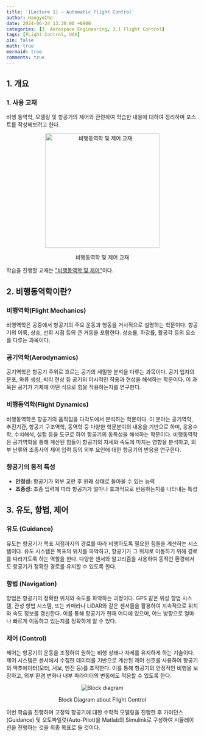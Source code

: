 ```yaml
---
title: '[Lecture 1] - Automatic Flight Control'
author: HangyoCho
date: 2024-06-24 13:30:00 +0900
categories: [3. Aerospace Engineering, 3.1 Flight Control]
tags: [FLight Control, UAV]
pin: false
math: true
mermaid: true
comments: true
---
```


## 1. 개요
### 1. 사용 교재
비행 동역학, 모델링 및 항공기의 제어와 관련하여 학습한 내용에 대하여 정리하며 포스트를 작성해보려고 한다. 
<div style="text-align: center;">
  <img src="https://www.kyungmoon.com/data/item/1652670429/thumb-k7460_67mE7ZaJ64Z7Jet7ZWZ67CP7KCc7Ja0_7ZGc7KeA_600x600.jpg" alt="비행동역학 및 제어 교재" width="300" height="300"/>
  <p>비행동역학 및 제어 교재</p>
</div> 

학습을 진행할 교재는 ["비행동역학 및 제어"](https://search.shopping.naver.com/book/catalog/35307703670?cat_id=50005678&frm=PBOKPRO&query=%EB%B9%84%ED%96%89%EB%8F%99%EC%97%AD%ED%95%99+%EB%B0%8F+%EC%A0%9C%EC%96%B4&NaPm=ct%3Dly8aqg5k%7Cci%3Deab4ca4427f46763c3f0c69cd48fb7ce5222de0b%7Ctr%3Dboknx%7Csn%3D95694%7Chk%3Dc1b3a59abb7bd7e62e1fba0ca3e763fb13848a44)이다. 


## 2. 비행동역학이란?

### 비행역학(Flight Mechanics)
비행역학은 공중에서 항공기의 주요 운동과 행동을 거시적으로 설명하는 학문이다. 항공기의 이륙, 상승, 선회 시점 등의 큰 거동을 포함한다. 상승률, 하강률, 활공각 등의 요소를 다루는 과목이다.

### 공기역학(Aerodynamics)
공기역학은 항공기 주위로 흐르는 공기의 세밀한 분석을 다루는 과목이다. 공기 입자의 분포, 와류 생성, 박리 현상 등 공기의 미시적인 작용과 현상을 해석하는 학문이다. 이 과목은 공기가 기체에 어떤 식으로 힘을 작용하는지를 연구한다.

### 비행동역학(Flight Dynamics)
비행동역학은 항공기의 움직임을 다각도에서 분석하는 학문이다. 이 분야는 공기역학, 추진기관, 항공기 구조역학, 동역학 등 다양한 학문분야의 내용을 기반으로 하며, 응용수학, 수치해석, 실험 등을 도구로 하여 항공기의 동특성을 해석하는 학문이다. 비행동역학은 공기역학을 통해 계산된 힘들이 항공기의 자세와 속도에 미치는 영향을 분석하고, 외부 난류와 조종사의 제어 입력 등의 외부 요인에 대한 항공기의 반응을 연구한다.


### 항공기의 동적 특성
- **안정성:** 항공기가 외부 교란 후 원래 상태로 돌아올 수 있는 능력
- **조종성:** 조종 입력에 따라 항공기가 얼마나 효과적으로 반응하는지를 나타내는 특성

## 3. 유도, 항법, 제어
### 유도 (Guidance)
유도는 항공기가 목표 지점까지의 경로를 따라 비행하도록 필요한 힘들을 계산하는 시스템이다. 유도 시스템은 목표의 위치를 파악하고, 항공기가 그 위치로 이동하기 위해 경로를 따라가도록 하는 역할을 한다. 다양한 센서와 알고리즘을 사용하여 동적인 환경에서도 항공기가 정확한 경로를 유지할 수 있도록 한다.

### 항법 (Navigation)
항법은 항공기의 정확한 위치와 속도를 파악하는 과정이다. GPS 같은 위성 항법 시스템, 관성 항법 시스템, 또는 카메라나 LiDAR와 같은 센서들을 활용하여 지속적으로 위치와 속도 정보를 갱신한다. 이를 통해 항공기가 현재 어디에 있으며, 어느 방향으로 얼마나 빠르게 이동하고 있는지를 정확하게 알 수 있다.

### 제어 (Control)
제어는 항공기의 운동을 조정하여 원하는 비행 상태나 자세를 유지하게 하는 기술이다. 제어 시스템은 센서에서 수집한 데이터를 기반으로 계산된 제어 신호를 사용하여 항공기의 액추에이터(모터, 서보, 엔진 등)를 조작한다. 이를 통해 항공기의 안정적인 비행을 보장하고, 외부 환경 변화나 내부 파라미터의 변동에도 적응할 수 있도록 한다.
 
<div style="text-align: center;">
  <img src="https://blogger.googleusercontent.com/img/b/R29vZ2xl/AVvXsEgurbzqrkgg6LoYiiGEWFWr5WQarsN1d33Jwq15YQ2pcBvByR91Tlb9FYpS1qnnQHt4iXpv4UcTVkp2pqanVknmpN5w6WySf_Ay_6AUIfN3Ug1ni7Np_phkniNOu99F49KQ91sYljXu43w/s1600/gnc_block_diagram.jpg" alt="Block diagram" />
  <p>Block Diagram about Flight Control</p>
</div> 

이번 학습을 진행하며 고정익 항공기에 대한 수학적 모델링을 진행한 후 가이던스(Guidance) 및 오토파일럿(Auto-Pilot)을 Matlab의 Simulink로 구성하여 시뮬레이션을 진행하는 것을 최종 목표로 둘 것이다.
